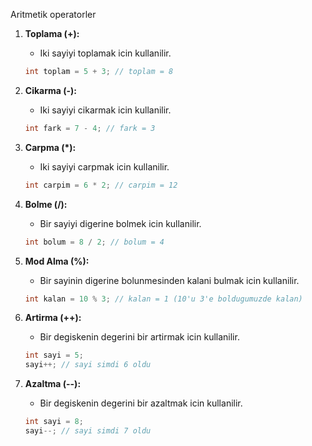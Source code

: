 Aritmetik operatorler

1. **Toplama (+):**
    - Iki sayiyi toplamak icin kullanilir.
   ```java
   int toplam = 5 + 3; // toplam = 8
   ```

2. **Cikarma (-):**
    - Iki sayiyi cikarmak icin kullanilir.
   ```java
   int fark = 7 - 4; // fark = 3
   ```

3. **Carpma (*):**
    - Iki sayiyi carpmak icin kullanilir.
   ```java
   int carpim = 6 * 2; // carpim = 12
   ```

4. **Bolme (/):**
    - Bir sayiyi digerine bolmek icin kullanilir.
   ```java
   int bolum = 8 / 2; // bolum = 4
   ```

5. **Mod Alma (%):**
    - Bir sayinin digerine bolunmesinden kalani bulmak icin kullanilir.
   ```java
   int kalan = 10 % 3; // kalan = 1 (10'u 3'e boldugumuzde kalan)
   ```

6. **Artirma (++):**
    - Bir degiskenin degerini bir artirmak icin kullanilir.
   ```java
   int sayi = 5;
   sayi++; // sayi simdi 6 oldu
   ```

7. **Azaltma (--):**
    - Bir degiskenin degerini bir azaltmak icin kullanilir.
   ```java
   int sayi = 8;
   sayi--; // sayi simdi 7 oldu
   ```